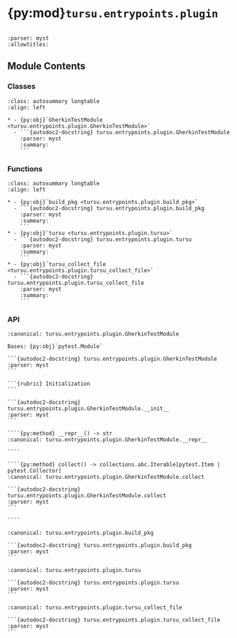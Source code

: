 # {py:mod}`tursu.entrypoints.plugin`

```{py:module} tursu.entrypoints.plugin
```

```{autodoc2-docstring} tursu.entrypoints.plugin
:parser: myst
:allowtitles:
```

## Module Contents

### Classes

````{list-table}
:class: autosummary longtable
:align: left

* - {py:obj}`GherkinTestModule <tursu.entrypoints.plugin.GherkinTestModule>`
  - ```{autodoc2-docstring} tursu.entrypoints.plugin.GherkinTestModule
    :parser: myst
    :summary:
    ```
````

### Functions

````{list-table}
:class: autosummary longtable
:align: left

* - {py:obj}`build_pkg <tursu.entrypoints.plugin.build_pkg>`
  - ```{autodoc2-docstring} tursu.entrypoints.plugin.build_pkg
    :parser: myst
    :summary:
    ```
* - {py:obj}`tursu <tursu.entrypoints.plugin.tursu>`
  - ```{autodoc2-docstring} tursu.entrypoints.plugin.tursu
    :parser: myst
    :summary:
    ```
* - {py:obj}`tursu_collect_file <tursu.entrypoints.plugin.tursu_collect_file>`
  - ```{autodoc2-docstring} tursu.entrypoints.plugin.tursu_collect_file
    :parser: myst
    :summary:
    ```
````

### API

`````{py:class} GherkinTestModule(path: pathlib.Path, tursu: tursu.runtime.registry.Tursu, parent: pytest.Module | None = None, **kwargs: typing.Any)
:canonical: tursu.entrypoints.plugin.GherkinTestModule

Bases: {py:obj}`pytest.Module`

```{autodoc2-docstring} tursu.entrypoints.plugin.GherkinTestModule
:parser: myst
```

```{rubric} Initialization
```

```{autodoc2-docstring} tursu.entrypoints.plugin.GherkinTestModule.__init__
:parser: myst
```

````{py:method} __repr__() -> str
:canonical: tursu.entrypoints.plugin.GherkinTestModule.__repr__

````

````{py:method} collect() -> collections.abc.Iterable[pytest.Item | pytest.Collector]
:canonical: tursu.entrypoints.plugin.GherkinTestModule.collect

```{autodoc2-docstring} tursu.entrypoints.plugin.GherkinTestModule.collect
:parser: myst
```

````

`````

````{py:function} build_pkg(node: typing.Any) -> str
:canonical: tursu.entrypoints.plugin.build_pkg

```{autodoc2-docstring} tursu.entrypoints.plugin.build_pkg
:parser: myst
```
````

````{py:function} tursu() -> tursu.runtime.registry.Tursu
:canonical: tursu.entrypoints.plugin.tursu

```{autodoc2-docstring} tursu.entrypoints.plugin.tursu
:parser: myst
```
````

````{py:function} tursu_collect_file() -> None
:canonical: tursu.entrypoints.plugin.tursu_collect_file

```{autodoc2-docstring} tursu.entrypoints.plugin.tursu_collect_file
:parser: myst
```
````
